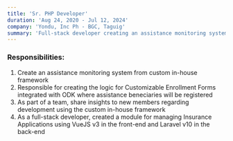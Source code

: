 ```yaml
---
title: 'Sr. PHP Developer'
duration: 'Aug 24, 2020 - Jul 12, 2024'
company: 'Yondu, Inc Ph - BGC, Taguig'
summary: 'Full-stack developer creating an assistance monitoring system and ODK-integrated enrollment forms, mentoring team members, and developing an insurance application module with Vue.js 3 and Laravel 10.'
---
```

### Responsibilities:
1. Create an assistance monitoring system from custom in-house framework
2. Responsible for creating the logic for Customizable Enrollment Forms integrated with ODK where assistance beneciaries will be registered
3. As part of a team, share insights to new members regarding development using the custom in-house framework
4. As a full-stack developer, created a module for managing Insurance Applications using VueJS v3 in the front-end and Laravel v10 in the back-end